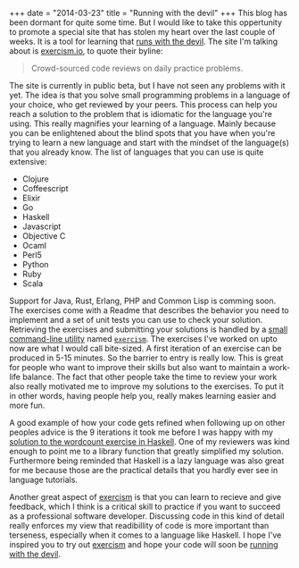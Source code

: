 +++
date = "2014-03-23"
title = "Running with the devil"
+++ 
This blog has been dormant for quite some time. But I would like to take this 
oppertunity to promote a special site that has stolen my heart over the last 
couple of weeks. It is a tool for learning that [runs with the devil][devil]. 
The site I'm talking about is [exercism.io][ex], to quote their byline: 

> Crowd-sourced code reviews on daily practice problems.

The site is currently in public beta, but I have not seen any problems with it 
yet. The idea is that you solve small programming problems in a language of 
your choice, who get reviewed by your peers. This process can help you 
reach a solution to the problem that is idiomatic for the language you're 
using. This really magnifies your learning of a language. Mainly because you 
can be enlightened about the blind spots that you have when you're trying to 
learn a new language and start with the mindset of the language(s) that 
you already know. The list of languages that you can use is quite extensive:

- Clojure
- Coffeescript
- Elixir
- Go
- Haskell
- Javascript
- Objective C
- Ocaml
- Perl5
- Python
- Ruby
- Scala

Support for Java, Rust, Erlang, PHP and Common Lisp is comming soon.
The exercises come with a Readme that describes the behavior you need to 
implement and a set of unit tests you can use to check your solution. 
Retrieving the exercises and submitting your solutions is handled by a
[small command-line utility][cli] named [`exercism`][cli]. The exercises I've 
worked on upto now are what I would call bite-sized. A first iteration of an 
exercise can be produced in 5-15 minutes. So the barrier to entry is really 
low. This is great for people who want to improve their skills but also want 
to maintain a work-life balance. The fact that other people take the time to 
review your work also really motivated me to improve my solutions to the 
exercises. To put it in other words, having people help you, really makes 
learning easier and more fun.

A good example of how your code gets refined when following up on other 
peoples advice is the 9 iterations it took me before I was happy with my 
[solution to the wordcount exercise in Haskell][wc]. One of my reviewers was 
kind enough to point me to a library function that greatly simplified my 
solution. Furthermore being reminded that Haskell is a lazy language was also 
great for me because those are the practical details that you hardly ever see 
in language tutorials. 

Another great aspect of [exercism][ex] is that you can learn to recieve and 
give feedback, which I think is a critical skill to practice if you want to 
succeed as a professional software developer. Discussing code in 
this kind of detail really enforces my view that readibillity of code is more 
important than terseness, especially when it comes to a language like Haskell. 
I hope I've inspired you to try out [exercism][ex] and hope your code will 
soon be [running with the devil][devil]. 



[devil]: http://www.youtube.com/watch?v=fcvtnEvclGs
[ex]: http://exercism.io/
[wc]: http://exercism.io/submissions/5e93f797c6d41bf77afee973
[cli]: http://cli.exercism.io/
